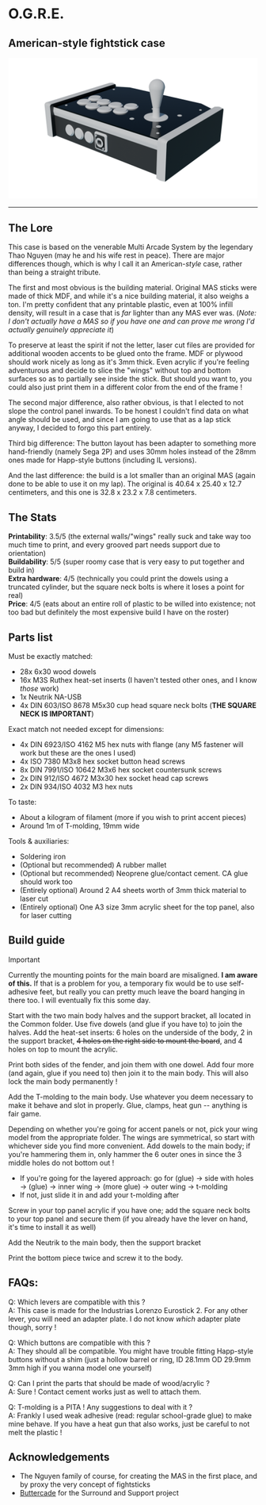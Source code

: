 # O.G.R.E.
## American-style fightstick case

![\<Kazoo rendition of The Star-Spangled Banner.mp3\>](../img/ogre.png)

---

## The Lore

This case is based on the venerable Multi Arcade System by the legendary Thao Nguyen (may he and his wife rest in peace). There are major differences though, which is why I call it an American-*style* case, rather than being a straight tribute.

The first and most obvious is the building material. Original MAS sticks were made of thick MDF, and while it's a nice building material, it also weighs a ton. I'm pretty confident that any printable plastic, even at 100% infill density, will result in a case that is *far* lighter than any MAS ever was. (*Note: I don't actually have a MAS so if you have one and can prove me wrong I'd actually genuinely appreciate it*)

To preserve at least the spirit if not the letter, laser cut files are provided for additional wooden accents to be glued onto the frame. MDF or plywood should work nicely as long as it's 3mm thick. Even acrylic if you're feeling adventurous and decide to slice the "wings" without top and bottom surfaces so as to partially see inside the stick. But should you want to, you could also just print them in a different color from the end of the frame !

The second major difference, also rather obvious, is that I elected to not slope the control panel inwards. To be honest I couldn't find data on what angle should be used, and since I am going to use that as a lap stick anyway, I decided to forgo this part entirely.

Third big difference: The button layout has been adapter to something more hand-friendly (namely Sega 2P) and uses 30mm holes instead of the 28mm ones made for Happ-style buttons (including IL versions).

And the last difference: the build is a lot smaller than an original MAS (again done to be able to use it on my lap). The original is 40.64 x 25.40 x 12.7 centimeters, and this one is 32.8 x 23.2 x 7.8 centimeters.

## The Stats

**Printability**: 3.5/5 (the external walls/"wings" really suck and take way too much time to print, and every grooved part needs support due to orientation)  
**Buildability**: 5/5 (super roomy case that is very easy to put together and build in)  
**Extra hardware**: 4/5 (technically you could print the dowels using a truncated cylinder, but the square neck bolts is where it loses a point for real)  
**Price**: 4/5 (eats about an entire roll of plastic to be willed into existence; not too bad but definitely the most expensive build I have on the roster)

## Parts list

Must be exactly matched:

- 28x 6x30 wood dowels
- 16x M3S Ruthex heat-set inserts (I haven't tested other ones, and I know *those* work)
- 1x Neutrik NA-USB
- 4x DIN 603/ISO 8678 M5x30 cup head square neck bolts (**THE SQUARE NECK IS IMPORTANT**)

Exact match not needed except for dimensions:

- 4x DIN 6923/ISO 4162 M5 hex nuts with flange (any M5 fastener will work but these are the ones I used)
- 4x ISO 7380 M3x8 hex socket button head screws
- 8x DIN 7991/ISO 10642 M3x6 hex socket countersunk screws
- 2x DIN 912/ISO 4672 M3x30 hex socket head cap screws
- 2x DIN 934/ISO 4032 M3 hex nuts

To taste:

- About a kilogram of filament (more if you wish to print accent pieces)
- Around 1m of T-molding, 19mm wide

Tools & auxiliaries:

- Soldering iron
- (Optional but recommended) A rubber mallet
- (Optional but recommended) Neoprene glue/contact cement. CA glue should work too
- (Entirely optional) Around 2 A4 sheets worth of 3mm thick material to laser cut
- (Entirely optional) One A3 size 3mm acrylic sheet for the top panel, also for laser cutting

## Build guide

> [!IMPORTANT]
> Currently the mounting points for the main board are misaligned.
> **I am aware of this.**
> If that is a problem for you, a temporary fix would be to use self-adhesive feet, but really you can pretty much leave the board hanging in there too. I will eventually fix this some day.

Start with the two main body halves and the support bracket, all located in the Common folder. Use five dowels (and glue if you have to) to join the halves. Add the heat-set inserts: 6 holes on the underside of the body, 2 in the support bracket, ~~4 holes on the right side to mount the board~~, and 4 holes on top to mount the acrylic.

Print both sides of the fender, and join them with one dowel. Add four more (and again, glue if you need to) then join it to the main body. This will also lock the main body permanently !

Add the T-molding to the main body. Use whatever you deem necessary to make it behave and slot in properly. Glue, clamps, heat gun -- anything is fair game.

Depending on whether you're going for accent panels or not, pick your wing model from the appropriate folder. The wings are symmetrical, so start with whichever side you find more convenient. Add dowels to the main body; if you're hammering them in, only hammer the 6 outer ones in since the 3 middle holes do not bottom out !

- If you're going for the layered approach: go for (glue) -> side with holes -> (glue) -> inner wing -> (more glue) -> outer wing -> t-molding
- If not, just slide it in and add your t-molding after

Screw in your top panel acrylic if you have one; add the square neck bolts to your top panel and secure them (if you already have the lever on hand, it's time to install it as well)

Add the Neutrik to the main body, then the support bracket

Print the bottom piece twice and screw it to the body.

## FAQs:

Q: Which levers are compatible with this ?  
A: This case is made for the Industrias Lorenzo Eurostick 2. For any other lever, you will need an adapter plate. I do not know *which* adapter plate though, sorry !

Q: Which buttons are compatible with this ?  
A: They should all be compatible. You might have trouble fitting Happ-style buttons without a shim (just a hollow barrel or ring, ID 28.1mm OD 29.9mm 3mm high if you wanna model one yourself)

Q: Can I print the parts that should be made of wood/acrylic ?  
A: Sure ! Contact cement works just as well to attach them.

Q: T-molding is a PITA ! Any suggestions to deal with it ?  
A: Frankly I used weak adhesive (read: regular school-grade glue) to make mine behave. If you have a heat gun that also works, just be careful to not melt the plastic !

## Acknowledgements

- The Nguyen family of course, for creating the MAS in the first place, and by proxy the very concept of fightsticks
- [Buttercade](https://www.etsy.com/shop/BUTTERCADE) for the Surround and Support project
